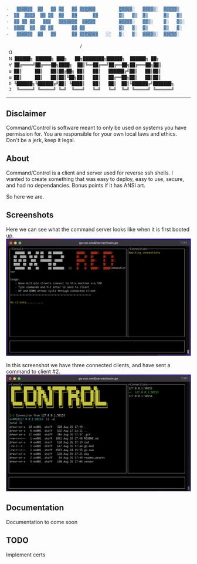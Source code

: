 ```diff
-   ▓▓▓▓▓▓  ▓▓   ▓▓ ▓▓   ▓▓ ▓▓▓▓▓▓         ▓▓▓▓▓░   ▓▓▓▓▒░  ▓▓▓▓▓▒
-  ▓▓  ▓▓▓▓  ▓▓ ▓▓  ▓▓   ▓▓      ▓▓        ▓▒   ▓▒  ▓▒      ▓▒   ▓▒
-  ▓▓ ▓▓ ▓▓   ▓▓▓   ▓▓▓▓▓▓▓  ▓▓▓▓▓         ▓▓▓▓▓░   ▓▓▒░    ▓░   ▓▒░
-  ▓▓▓▓  ▓▓  ▓▓ ▓▓       ▓▓ ▓▓             ▓▒   ▓░  ▓▒      ▓▒   ▓░
-   ▓▓▓▓▓▓  ▓▓   ▓▓      ▓▓ ▓▓▓▓▓▓▓   ░░   ▓░   ▓░  ▓▓▓▓▒░  ▓▓▓▓▓░

                            /
 ꓷ
 ꓠ ██████╗ ██████╗ ███╗   ██╗████████╗██████╗  ██████╗ ██╗      
 ꓯ ██╔════╝██╔═══██╗████╗  ██║╚══██╔══╝██╔══██╗██╔═══██╗██║     
 ɯ ██║     ██║   ██║██╔██╗ ██║   ██║   ██████╔╝██║   ██║██║      
 ɯ ██║     ██║   ██║██║╚██╗██║   ██║   ██╔══██╗██║   ██║██║     
 O ╚██████╗╚██████╔╝██║ ╚████║   ██║   ██║  ██║╚██████╔╝███████╗
 Ɔ  ╚═════╝ ╚═════╝ ╚═╝  ╚═══╝   ╚═╝   ╚═╝  ╚═╝ ╚═════╝ ╚══════╝
```
---

## Disclaimer
Command/Control is software meant to only be used on systems you have permission for.  You are responsible for your own local laws and ethics.  Don't be a jerk, keep it legal.

## About
Command/Control is a client and server used for reverse ssh shells.  I wanted to create something that was easy to deploy, easy to use, secure, and had no dependancies.  Bonus points if it has ANSI art.

So here we are.


## Screenshots
Here we can see what the command server looks like when it is first booted up.
<img src="readme_assets/control-idle.png" alt="Command/Control with the idle screen" width=600>

In this screenshot we have three connected clients, and have sent a command to client #2.
<img src="readme_assets/control-with-clients.png" alt="Command/Control with several clients connected" width=600>


## Documentation
Documentation to come soon


## TODO
Implement certs
